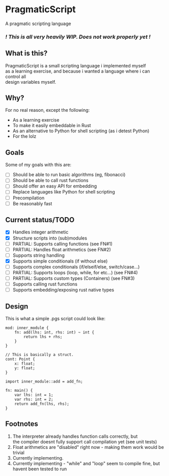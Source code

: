 # PragmaticScript

A pragmatic scripting language

### <i>! This is all very heavily WIP. Does not work properly yet !</i>

## What is this?

PragmaticScript is a small scripting language i implemented myself  
as a learning exercise, and because i wanted a language where i can control all  
design variables myself.

## Why?

For no real reason, except the following:
* As a learning exercise
* To make it easily embeddable in Rust
* As an alternative to Python for shell scripting (as i detest Python)
* For the lolz 

## Goals

Some of my goals with this are:
* [ ] Should be able to run basic algorithms (eg, fibonacci)
* [ ] Should be able to call rust functions
* [ ] Should offer an easy API for embedding
* [ ] Replace languages like Python for shell scripting
* [ ] Precompilation
* [ ] Be reasonably fast

## Current status/TODO

* [x] Handles integer arithmetic
* [x] Structure scripts into (sub)modules
* [ ] PARTIAL: Supports calling functions (see FN#1)
* [ ] PARTIAL: Handles float arithmetics (see FN#2)
* [ ] Supports string handling
* [x] Supports simple conditionals (if without else)
* [ ] Supports complex conditionals (if/elseif/else, switch/case...)
* [ ] PARTIAL: Supports loops (loop, while, for etc...) (see FN#4)
* [ ] PARTIAL: Supports custom types (Containers) (see FN#3)
* [ ] Supports calling rust functions
* [ ] Supports embedding/exposing rust native types

## Design

This is what a simple .pgs script could look like:  
```
mod: inner_module {
    fn: add(lhs: int, rhs: int) ~ int {
        return lhs + rhs;
    }
}

// This is basically a struct.
cont: Point {
    x: float;
    y: float;
}

import inner_module::add = add_fn;

fn: main() {
    var lhs: int = 1;
    var rhs: int = 2;
    return add_fn(lhs, rhs);
}
```

## Footnotes

1. The interpreter already handles function calls correctly, but  
    the compiler doesnt fully support call compilation yet (see unit tests)
2. Float arithmetics are "disabled" right now - making them work would be trivial
3. Currently implementing.
4. Currently implementing - "while" and "loop" seem to compile fine, but havent been tested to run
